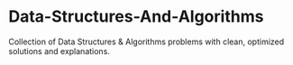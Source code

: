 # Data-Structures-And-Algorithms
Collection of Data Structures &amp; Algorithms problems with clean, optimized solutions and explanations.
